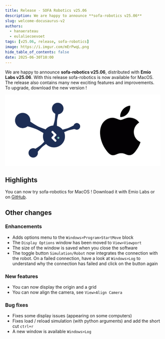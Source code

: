 ```yaml
---
title: Release - SOFA Robotics v25.06
description: We are happy to announce **sofa-robotics v25.06**
slug: welcome-docusaurus-v2
authors:
  - hanaerateau
  - eulaliecoevoet
tags: [v25.06, release, sofa-robotics]
image: https://i.imgur.com/mErPwqL.png
hide_table_of_contents: false
date: 2025-06-30T10:00
---
```


We are happy to announce **sofa-robotics v25.06**, distributed with **Emio Labs v25.06**. With this release sofa-robotics is now available for MacOS. 
The release also contains many new exciting features and improvements.
To upgrade, download the new version !

![MacOS icon](./2025-06-release/img/macos_sofa.png)

<!--truncate--> 

## Highlights

You can now try sofa-robotics for MacOS ! Download it with Emio Labs or on [GitHub](https://github.com/SofaComplianceRobotics/SofaGLFW/tree/robotics).

## Other changes

### Enhancements
- Adds options menu to the `Windows>Program>StartMove` block
- The `Display Options` window has been moved to `View>Viewport`
- The size of the window is saved when you close the software
- The toggle button `Simulation/Robot` now integrates the connection with the robot. On a failed connection, have a look at `Windows>Log` to understand why the connection has failed and click on the button again

### New features
- You can now display the origin and a grid
- You can now align the camera, see `View>Align Camera`

### Bug fixes
- Fixes some display issues (appearing on some computers)
- Fixes load / reload simulation (with python arguments) and add the short cut `ctrl+r`
- A new window is available `Windows>Log` 

